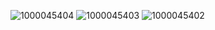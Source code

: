 ![1000045404](https://github.com/user-attachments/assets/cdbb8675-dd50-429a-b181-b4a74d12e972)
![1000045403](https://github.com/user-attachments/assets/672f74c9-6ad3-4e07-b0e7-c5560cec15a4)
![1000045402](https://github.com/user-attachments/assets/2723dc44-58e8-4aec-b9f7-184f215d6df0)
